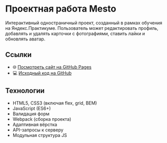 # Проектная работа Mesto

Интерактивный одностраничный проект, созданный в рамках обучения на Яндекс.Практикуме. Пользователь может редактировать профиль, добавлять и удалять карточки с фотографиями, ставить лайки и обновлять аватар.

## Ссылки

- 🌐 [Посмотреть сайт на GitHub Pages](https://alsakharov.github.io/mesto-project-ff/)
- 💻 [Исходный код на GitHub](https://github.com/alsakharov/mesto-project-ff)

## Технологии

- HTML5, CSS3 (включая flex, grid, BEM)
- JavaScript (ES6+)
- Валидация форм
- Webpack (сборка проекта)
- Адаптивная вёрстка
- API-запросы к серверу
- Модульная структура JS